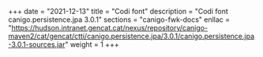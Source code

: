 +++
date        = "2021-12-13"
title       = "Codi font"
description = "Codi font canigo.persistence.jpa 3.0.1"
sections    = "canigo-fwk-docs"
enllac		= "https://hudson.intranet.gencat.cat/nexus/repository/canigo-maven2/cat/gencat/ctti/canigo.persistence.jpa/3.0.1/canigo.persistence.jpa-3.0.1-sources.jar"
weight		= 1
+++
